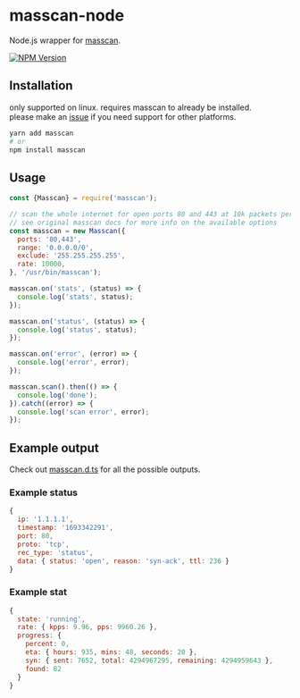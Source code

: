 # masscan-node

Node.js wrapper for [masscan](https://github.com/robertdavidgraham/masscan).

[![NPM Version](https://badgen.net/npm/v/masscan)](https://www.npmjs.com/package/masscan)

## Installation

only supported on linux. requires masscan to already be installed.  
please make an [issue](https://github.com/dumbasPL/masscan-node/issues/new) if you need support for other platforms.

```bash
yarn add masscan
# or
npm install masscan
```

## Usage

```js
const {Masscan} = require('masscan');

// scan the whole internet for open ports 80 and 443 at 10k packets per second
// see original masscan docs for more info on the available options
const masscan = new Masscan({
  ports: '80,443',
  range: '0.0.0.0/0',
  exclude: '255.255.255.255',
  rate: 10000,
}, '/usr/bin/masscan');

masscan.on('stats', (status) => {
  console.log('stats', status);
});

masscan.on('status', (status) => {
  console.log('status', status);
});

masscan.on('error', (error) => {
  console.log('error', error);
});

masscan.scan().then(() => {
  console.log('done');
}).catch((error) => {
  console.log('scan error', error);
});
```

## Example output

Check out [masscan.d.ts](./dist/masscan.d.ts) for all the possible outputs.

### Example status

```js
{
  ip: '1.1.1.1',
  timestamp: '1693342291',
  port: 80,
  proto: 'tcp',
  rec_type: 'status',
  data: { status: 'open', reason: 'syn-ack', ttl: 236 }
}
```

### Example stat

```js
{
  state: 'running',
  rate: { kpps: 9.96, pps: 9960.26 },
  progress: {
    percent: 0,
    eta: { hours: 935, mins: 48, seconds: 20 },
    syn: { sent: 7652, total: 4294967295, remaining: 4294959643 },
    found: 82
  }
}
```
